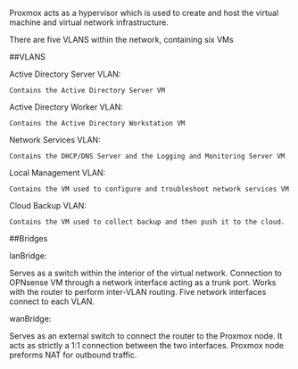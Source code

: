 Proxmox acts as a hypervisor which is used to create and host the virtual machine and virtual network infrastructure.

There are five VLANS within the network, containing six VMs

##VLANS

Active Directory Server VLAN:

	Contains the Active Directory Server VM

Active Directory Worker VLAN:

	Contains the Active Directory Workstation VM

Network Services VLAN:

	Contains the DHCP/DNS Server and the Logging and Monitoring Server VM

Local Management VLAN:

	Contains the VM used to configure and troubleshoot network services VM

Cloud Backup VLAN:

	Contains the VM used to collect backup and then push it to the cloud.

##Bridges

lanBridge:

Serves as a switch within the interior of the virtual network.
Connection to OPNsense VM through a network interface acting as a trunk port.
Works with the router to perform inter-VLAN routing.
Five network interfaces connect to each VLAN.

wanBridge:

Serves as an external switch to connect the router to the Proxmox node.
It acts as strictly a 1:1 connection between the two interfaces.
Proxmox node preforms NAT for outbound traffic.

